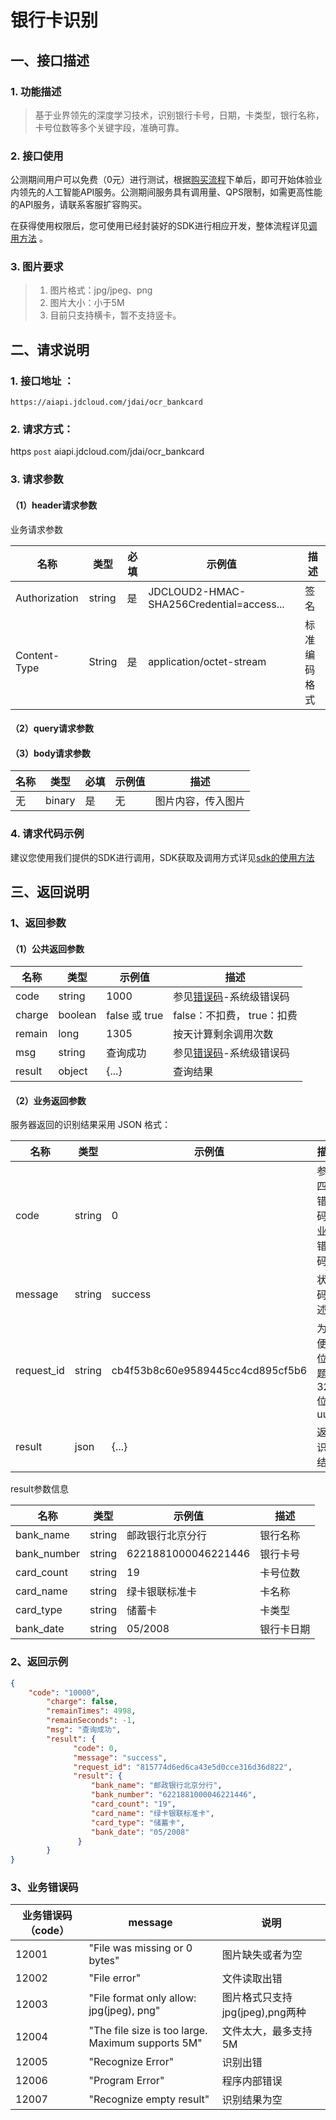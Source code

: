 # 银行卡识别

## 一、接口描述

### 1. 功能描述
> 基于业界领先的深度学习技术，识别银行卡号，日期，卡类型，银行名称，卡号位数等多个关键字段，准确可靠。

### 2. 接口使用

公测期间用户可以免费（0元）进行测试，根据[购买流程](../Pricing/Purchase-Process.md)下单后，即可开始体验业内领先的人工智能API服务。公测期间服务具有调用量、QPS限制，如需更高性能的API服务，请联系客服扩容购买。

在获得使用权限后，您可使用已经封装好的SDK进行相应开发，整体流程详见[调用方法](../Operation-Guide/call-methods.md)  。

### 3. 图片要求

> 1. 图片格式：jpg/jpeg、png
> 2. 图片大小：小于5M
> 3. 目前只支持横卡，暂不支持竖卡。

## 二、请求说明

### 1. 接口地址 ：

```
https://aiapi.jdcloud.com/jdai/ocr_bankcard
```

### 2. 请求方式：

https `post` aiapi.jdcloud.com/jdai/ocr_bankcard

### 3. 请求参数

#### （1）header请求参数
业务请求参数

名称 | 类型 | 必填 | 示例值 | 描述
------|------|-----|-----|-----
Authorization | string | 是 | JDCLOUD2-HMAC-SHA256Credential=access... | 签名
Content-Type | String | 是 | application/octet-stream | 标准编码格式

#### （2）query请求参数

#### （3）body请求参数

名称 | 类型 | 必填 | 示例值 | 描述
------|-----|-----|-----|-----
无 | binary | 是 | 无 | 图片内容，传入图片

### 4. 请求代码示例
建议您使用我们提供的SDK进行调用，SDK获取及调用方式详见[sdk的使用方法](../Operation-Guide/Use-Sdk.md)


## 三、返回说明
### 1、返回参数

#### （1）公共返回参数

名称 | 类型 | 示例值 | 描述
------|------|-----|-----
code | string | 1000 | 参见[错误码](Error-Code.md)-系统级错误码
charge | boolean | false 或 true | false：不扣费， true：扣费
remain | long | 1305 | 按天计算剩余调用次数
msg | string | 查询成功 | 参见[错误码](Error-Code.md)-系统级错误码
result | object | {...} | 查询结果


#### （2）业务返回参数
服务器返回的识别结果采用 JSON 格式：

名称 | 类型 | 示例值 | 描述
------|-----|-----|-----
code|	string|	0|	参照四、错误码-业务错误码
message|	string|	success|	状态码描述
request_id|	string|	cb4f53b8c60e9589445cc4cd895cf5b6|	为方便定位问题的32位uuid
result|	json|	{...}|	返回识别结果

result参数信息

名称 | 类型 | 示例值 | 描述
------|-----|-----|-----
bank_name|string|邮政银行北京分行|银行名称
bank_number|string|6221881000046221446|银行卡号
card_count|string|19|卡号位数
card_name|string|绿卡银联标准卡|卡名称
card_type|string|储蓄卡|卡类型
bank_date|string|05/2008|银行卡日期

### 2、返回示例

```JSON
{
    "code": "10000",
        "charge": false,
        "remainTimes": 4998,
        "remainSeconds": -1,
        "msg": "查询成功",
        "result": {
              "code": 0,
              "message": "success",
              "request_id": "815774d6ed6ca43e5d0cce316d36d822",
              "result": {
                  "bank_name": "邮政银行北京分行",
                  "bank_number": "6221881000046221446",
                  "card_count": "19",
                  "card_name": "绿卡银联标准卡",
                  "card_type": "储蓄卡",
                  "bank_date": "05/2008"
               }
        }
}
```

### 3、业务错误码
业务错误码（code）|message|说明
------|------|------
12001|"File was missing or 0 bytes"|图片缺失或者为空
12002|"File error"|文件读取出错
12003|"File format only allow: jpg(jpeg), png"|图片格式只支持jpg(jpeg),png两种
12004|"The file size is too large. Maximum supports 5M"|文件太大，最多支持5M
12005|"Recognize Error"|识别出错
12006|"Program Error"|程序内部错误
12007|"Recognize empty result"|识别结果为空